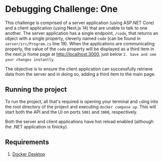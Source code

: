 # Debugging Challenge: One

This challenge is comprised of a server application (using ASP.NET Core) and a client application (using Next.js 14) that are unable to talk to one another. The server application has a single endpoint, `/code`, that returns an object with a single property, cleverly named `code` (can be found in `server/src/Program.cs` line 19). When the applications are communicating properly, the value of the `code` property will be displayed as a third item in the next.js home page at [http://localhost:3000](http://localhost:3000), just below `2. Save and see your changes instantly`.

The objective is to ensure the client application can successfully retrieve data from the server and in doing so, adding a third item to the main page.

## Running the project

To run the project, all that's required is opening your terminal and `cd`ing into the root directory of the project and executing `docker compose up`. This will start both the API and the UI on ports `5001` and `3000`, respectively.

Both the server and client applications have hot reload enabled (although the .NET application is finicky).

## Requirements

1. [Docker Desktop](https://docs.docker.com/engine/install/)
